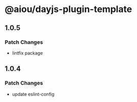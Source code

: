 # @aiou/dayjs-plugin-template

## 1.0.5

### Patch Changes

- lintfix package

## 1.0.4

### Patch Changes

- update eslint-config
